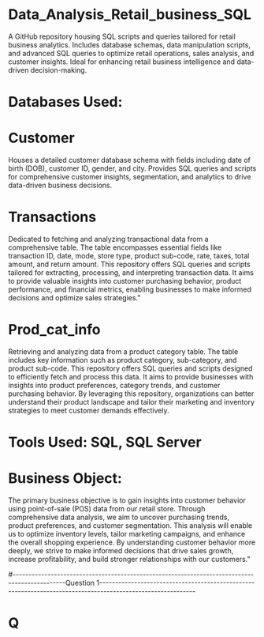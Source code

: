 # Data_Analysis_Retail_business_SQL
A GitHub repository housing SQL scripts and queries tailored for retail business analytics. Includes database schemas, data manipulation scripts, and advanced SQL queries to optimize retail operations, sales analysis, and customer insights. Ideal for enhancing retail business intelligence and data-driven decision-making.

# Databases Used:
 # Customer 
 Houses a detailed customer database schema with fields including date of birth (DOB), customer ID, gender, and city. Provides SQL queries and scripts for comprehensive customer insights, segmentation, and 
 analytics to drive data-driven business decisions.

 # Transactions
 Dedicated to fetching and analyzing transactional data from a comprehensive table. The table encompasses essential fields like transaction ID, date, mode, store type, product sub-code, rate, taxes, total amount, 
 and return amount. This repository offers SQL queries and scripts tailored for extracting, processing, and interpreting transaction data. It aims to provide valuable insights into customer purchasing behavior, 
 product performance, and financial metrics, enabling businesses to make informed decisions and optimize sales strategies."

 # Prod_cat_info
 Retrieving and analyzing data from a product category table. The table includes key information such as product category, sub-category, and product sub-code. This repository offers SQL queries and scripts 
 designed to efficiently fetch and process this data. It aims to provide businesses with insights into product preferences, category trends, and customer purchasing behavior. By leveraging this repository, 
 organizations can better understand their product landscape and tailor their marketing and inventory strategies to meet customer demands effectively.
 
# Tools Used: SQL, SQL Server

# Business Object: 
  The primary business objective is to gain insights into customer behavior using point-of-sale (POS) data from our retail store. Through comprehensive data analysis, we aim to uncover purchasing trends, product 
  preferences, and customer segmentation. This analysis will enable us to optimize inventory levels, tailor marketing campaigns, and enhance the overall shopping experience. By understanding customer behavior more deeply, we strive to make informed decisions that drive sales growth, increase profitability, and build stronger relationships with our customers."

#----------------------------------------------------------------------------------------------Question 1------------------------------------------------------------------------------------------------------------
# Q 
  
